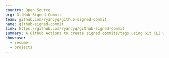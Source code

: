 ```yaml
---
country: Open Source
org: GitHub Signed Commit
team: github.com/ryancyq/github-signed-commit
name: github-signed-commit
link: https://github.com/ryancyq/github-signed-commit
summary: A Github Actions to create signed commits/tags using Git CLI with the GitHub GraphQL API.
showcase:
  - resume
  - projects
---
```

